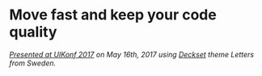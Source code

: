 # Move fast and keep your code quality

_[Presented at UIKonf 2017](http://www.uikonf.com/) on May 16th, 2017 using [Deckset](http://www.decksetapp.com) theme Letters from Sweden._
